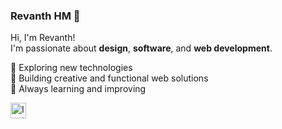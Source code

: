 ### Revanth HM 👋  

Hi, I'm Revanth!  
I'm passionate about  **design**, **software**, and **web development**.  

🔹 Exploring new technologies  
🔹 Building creative and functional web solutions  
🔹 Always learning and improving  

<a href="https://www.instagram.com/revanth_hm_gowda?igsh=OHhyem5id25senQ4">
  <img src="https://img.shields.io/badge/-000000?style=for-the-badge&logo=instagram&logoColor=E4405F&label=" alt="Instagram" height="25">
</a>
